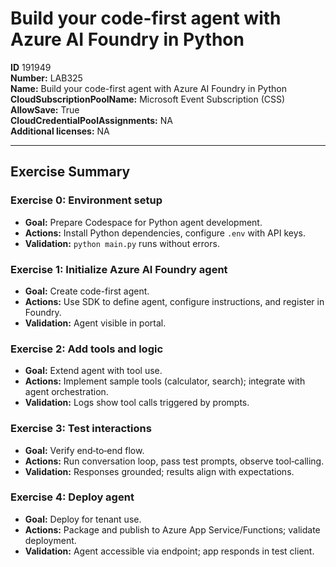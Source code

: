 # Build your code-first agent with Azure AI Foundry in Python

**ID** 191949  
**Number:** LAB325  
**Name:** Build your code-first agent with Azure AI Foundry in Python
**CloudSubscriptionPoolName:** Microsoft Event Subscription (CSS)  
**AllowSave:** True  
**CloudCredentialPoolAssignments:** NA  
**Additional licenses:** NA  

---

## Exercise Summary
### Exercise 0: Environment setup
- **Goal:** Prepare Codespace for Python agent development.  
- **Actions:** Install Python dependencies, configure `.env` with API keys.  
- **Validation:** `python main.py` runs without errors.  

### Exercise 1: Initialize Azure AI Foundry agent
- **Goal:** Create code-first agent.  
- **Actions:** Use SDK to define agent, configure instructions, and register in Foundry.  
- **Validation:** Agent visible in portal.  

### Exercise 2: Add tools and logic
- **Goal:** Extend agent with tool use.  
- **Actions:** Implement sample tools (calculator, search); integrate with agent orchestration.  
- **Validation:** Logs show tool calls triggered by prompts.  

### Exercise 3: Test interactions
- **Goal:** Verify end‑to‑end flow.  
- **Actions:** Run conversation loop, pass test prompts, observe tool‑calling.  
- **Validation:** Responses grounded; results align with expectations.  

### Exercise 4: Deploy agent
- **Goal:** Deploy for tenant use.  
- **Actions:** Package and publish to Azure App Service/Functions; validate deployment.  
- **Validation:** Agent accessible via endpoint; app responds in test client.  

